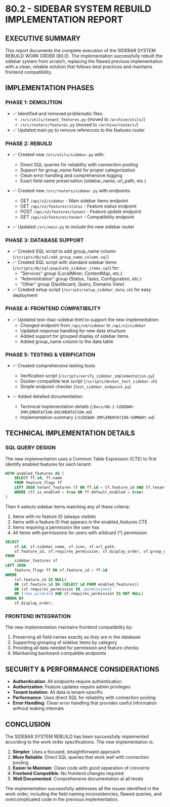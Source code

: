 # 80.2 - SIDEBAR SYSTEM REBUILD IMPLEMENTATION REPORT

## EXECUTIVE SUMMARY

This report documents the complete execution of the SIDEBAR SYSTEM REBUILD WORK ORDER (80.0). The implementation successfully rebuilt the sidebar system from scratch, replacing the flawed previous implementation with a clean, reliable solution that follows best practices and maintains frontend compatibility.

## IMPLEMENTATION PHASES

### PHASE 1: DEMOLITION

- ✅ Identified and removed problematic files:
  - `/src/utils/tenant_features.py` (moved to `/archive/utils/`)
  - `/src/routers/features.py` (moved to `/archive/routers/`)
- ✅ Updated main.py to remove references to the features router

### PHASE 2: REBUILD

- ✅ Created new `/src/utils/sidebar.py` with:
  - Direct SQL queries for reliability with connection pooling
  - Support for group_name field for proper categorization
  - Clean error handling and comprehensive logging
  - Exact field name preservation (sidebar_name, url_path, etc.)

- ✅ Created new `/src/routers/sidebar.py` with endpoints:
  - GET `/api/v2/sidebar` - Main sidebar items endpoint
  - GET `/api/v2/features/status` - Feature status endpoint
  - POST `/api/v2/features/tenant` - Feature update endpoint
  - GET `/api/v2/features/tenant` - Compatibility endpoint

- ✅ Updated `/src/main.py` to include the new sidebar router

### PHASE 3: DATABASE SUPPORT

- ✅ Created SQL script to add group_name column (`/scripts/db/sql/add_group_name_column.sql`)
- ✅ Created SQL script with standard sidebar items (`/scripts/db/sql/populate_sidebar_items.sql`) for:
  - "Services" group (LocalMiner, ContentMap, etc.)
  - "Administration" group (Status, Tasks, Configuration, etc.)
  - "Other" group (Dashboard, Query, Domains View)
- ✅ Created setup script (`/scripts/setup_sidebar_data.sh`) for easy deployment

### PHASE 4: FRONTEND COMPATIBILITY

- ✅ Updated test-rbac-sidebar.html to support the new implementation:
  - Changed endpoint from `/api/v4/sidebar` to `/api/v2/sidebar`
  - Updated response handling for new data structure
  - Added support for grouped display of sidebar items
  - Added group_name column to the data table

### PHASE 5: TESTING & VERIFICATION

- ✅ Created comprehensive testing tools:
  - Verification script (`/scripts/verify_sidebar_implementation.py`)
  - Docker-compatible test script (`/scripts/docker_test_sidebar.sh`)
  - Simple endpoint checker (`test_sidebar_endpoint.py`)

- ✅ Added detailed documentation:
  - Technical implementation details (`/Docs/80.1-SIDEBAR-IMPLEMENTATION-DOCUMENTATION.md`)
  - Implementation summary (`/SIDEBAR-IMPLEMENTATION-SUMMARY.md`)

## TECHNICAL IMPLEMENTATION DETAILS

### SQL QUERY DESIGN

The new implementation uses a Common Table Expression (CTE) to first identify enabled features for each tenant:

```sql
WITH enabled_features AS (
    SELECT ff.id, ff.name
    FROM feature_flags ff
    LEFT JOIN tenant_features tf ON ff.id = tf.feature_id AND tf.tenant_id = :tenant_id
    WHERE (tf.is_enabled = true OR ff.default_enabled = true)
)
```

Then it selects sidebar items matching any of these criteria:
1. Items with no feature ID (always visible)
2. Items with a feature ID that appears in the enabled_features CTE
3. Items requiring a permission the user has
4. All items with permissions for users with wildcard (*) permission

```sql
SELECT
    sf.id, sf.sidebar_name, sf.icon, sf.url_path, 
    sf.feature_id, sf.requires_permission, sf.display_order, sf.group_name
FROM
    sidebar_features sf
LEFT JOIN
    feature_flags ff ON sf.feature_id = ff.id
WHERE
    (sf.feature_id IS NULL)
    OR (sf.feature_id IN (SELECT id FROM enabled_features))
    OR (sf.requires_permission IN :permissions)
    OR (:has_wildcard AND sf.requires_permission IS NOT NULL)
ORDER BY
    sf.display_order;
```

### FRONTEND INTEGRATION

The new implementation maintains frontend compatibility by:

1. Preserving all field names exactly as they are in the database
2. Supporting grouping of sidebar items by category
3. Providing all data needed for permission and feature checks 
4. Maintaining backward-compatible endpoints

## SECURITY & PERFORMANCE CONSIDERATIONS

- **Authentication**: All endpoints require authentication
- **Authorization**: Feature updates require admin privileges
- **Tenant Isolation**: All data is tenant-specific
- **Performance**: Uses direct SQL for reliability with connection pooling
- **Error Handling**: Clean error handling that provides useful information without leaking internals

## CONCLUSION

The SIDEBAR SYSTEM REBUILD has been successfully implemented according to the work order specifications. The new implementation is:

1. **Simpler**: Uses a focused, straightforward approach
2. **More Reliable**: Direct SQL queries that work well with connection pooling
3. **Easier to Maintain**: Clean code with good separation of concerns
4. **Frontend Compatible**: No frontend changes required
5. **Well Documented**: Comprehensive documentation at all levels

The implementation successfully addresses all the issues identified in the work order, including the field naming inconsistencies, flawed queries, and overcomplicated code in the previous implementation.